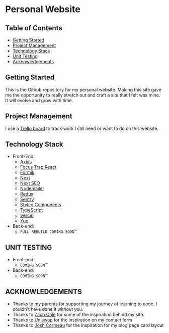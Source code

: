 # Personal Website

## Table of Contents

- [Getting Started](#getting-started)
- [Project Management](#project-management)
- [Technology Stack](#technology-stack)
- [Unit Testing](#unit-testing)
- [Acknowledgements](#acknowledgements)

## Getting Started

This is the Github repository for my personal website. Making this site gave me the opportunity to really stretch out and craft a site that I felt was mine. It will evolve and grow with time.

## Project Management

I use a [Trello board](https://trello.com/b/48bwZhhe/nathans-personal-website) to track work I still need or want to do on this website.

## Technology Stack

- Front-End:
  - [Axios](https://axios-http.com/docs/intro)
  - [Focus Trap React](https://github.com/focus-trap/focus-trap-react)
  - [Formik](https://formik.org/)
  - [Next](https://nextjs.org/)
  - [Next SEO](https://github.com/garmeeh/next-seo)
  - [Nodemailer](https://github.com/nodemailer/nodemailer)
  - [Redux](https://redux.js.org/)
  - [Sentry](https://sentry.io/welcome/)
  - [Styled Components](https://styled-components.com/)
  - [TypeScript](https://www.typescriptlang.org/)
  - [Vercel](https://vercel.com/)
  - [Yup](https://github.com/jquense/yup)
- Back-end:
  - `FULL REBUILD COMING SOON`™

## UNIT TESTING

- Front-end:
  - `COMING SOON`™
- Back-end:
  - `COMING SOON`™

## ACKNOWLEDGEMENTS

- Thanks to my parents for supporting my journey of learning to code. I couldn't have done it without you.
- Thanks to [Zach Cole](http://zcole.me/index.html) for some of the inspiration behind my site.
- Thanks to [Uniswap](https://uniswap.org/) for the inspiration on my contact form
- Thanks to [Josh Cormeau](https://www.joshwcomeau.com/) for the inspiration for my blog page card layout
